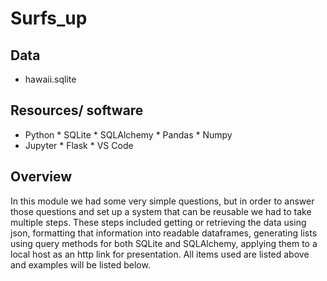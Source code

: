 # Surfs_up

## Data

- hawaii.sqlite

## Resources/ software
  * Python    * SQLite   * SQLAlchemy   * Pandas  * Numpy
  * Jupyter   * Flask    * VS Code
 

## Overview

In this module we had some very simple questions, but in order to answer those questions and set up a system that can be reusable we had to take multiple steps. These steps included getting or retrieving the data using json, formatting that information into readable dataframes, generating lists using query methods for both SQLite and SQLAlchemy, applying them to a local host as an http link for presentation. All items used are listed above and examples will be listed below. 
